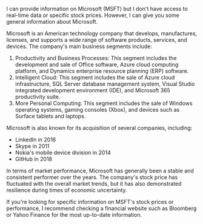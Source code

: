 I can provide information on Microsoft (MSFT) but I don't have access to real-time data or specific stock prices. However, I can give you some general information about Microsoft.

Microsoft is an American technology company that develops, manufactures, licenses, and supports a wide range of software products, services, and devices. The company's main business segments include:

1. Productivity and Business Processes: This segment includes the development and sale of Office software, Azure cloud computing platform, and Dynamics enterprise resource planning (ERP) software.
2. Intelligent Cloud: This segment includes the sale of Azure cloud infrastructure, SQL Server database management system, Visual Studio integrated development environment (IDE), and Microsoft 365 productivity suite.
3. More Personal Computing: This segment includes the sale of Windows operating systems, gaming consoles (Xbox), and devices such as Surface tablets and laptops.

Microsoft is also known for its acquisition of several companies, including:

* LinkedIn in 2016
* Skype in 2011
* Nokia's mobile device division in 2014
* GitHub in 2018

In terms of market performance, Microsoft has generally been a stable and consistent performer over the years. The company's stock price has fluctuated with the overall market trends, but it has also demonstrated resilience during times of economic uncertainty.

If you're looking for specific information on MSFT's stock prices or performance, I recommend checking a financial website such as Bloomberg or Yahoo Finance for the most up-to-date information.